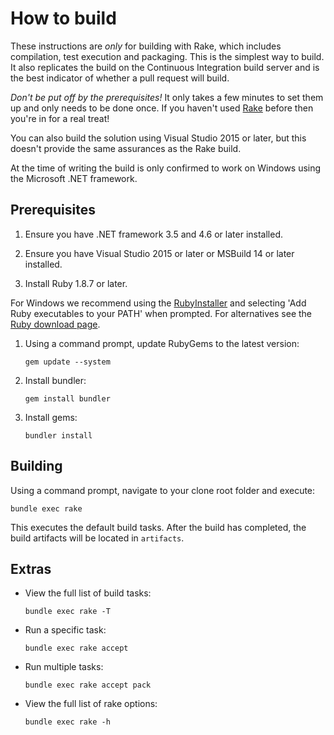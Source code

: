 # How to build

These instructions are *only* for building with Rake, which includes compilation, test execution and packaging. This is the simplest way to build.
It also replicates the build on the Continuous Integration build server and is the best indicator of whether a pull request will build.

*Don't be put off by the prerequisites!* It only takes a few minutes to set them up and only needs to be done once. If you haven't used [Rake](http://rake.rubyforge.org/ "RAKE -- Ruby Make") before then you're in for a real treat!

You can also build the solution using Visual Studio 2015 or later, but this doesn't provide the same assurances as the Rake build.

At the time of writing the build is only confirmed to work on Windows using the Microsoft .NET framework.

## Prerequisites

1. Ensure you have .NET framework 3.5 and 4.6 or later installed.

1. Ensure you have Visual Studio 2015 or later or MSBuild 14 or later installed.

1. Install Ruby 1.8.7 or later.

 For Windows we recommend using the [RubyInstaller](http://rubyinstaller.org/) and selecting 'Add Ruby executables to your PATH' when prompted. For alternatives see the [Ruby download page](http://www.ruby-lang.org/en/downloads/).

1. Using a command prompt, update RubyGems to the latest version:

    `gem update --system`

1. Install bundler:

    `gem install bundler`

1. Install gems:

    `bundler install`

## Building

Using a command prompt, navigate to your clone root folder and execute:

`bundle exec rake`

This executes the default build tasks. After the build has completed, the build artifacts will be located in `artifacts`.

## Extras

* View the full list of build tasks:

    `bundle exec rake -T`

* Run a specific task:

    `bundle exec rake accept`

* Run multiple tasks:

    `bundle exec rake accept pack`

* View the full list of rake options:

    `bundle exec rake -h`
